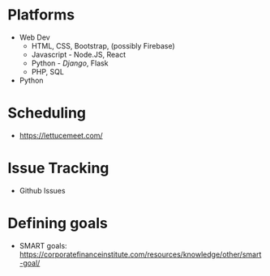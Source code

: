 # Platforms
- Web Dev
   -  HTML, CSS, Bootstrap, (possibly Firebase)
   - Javascript - Node.JS, React
   - Python - *Django*, Flask
   - PHP, SQL
- Python

# Scheduling
- https://lettucemeet.com/

# Issue Tracking
- Github Issues


# Defining goals
- SMART goals: https://corporatefinanceinstitute.com/resources/knowledge/other/smart-goal/
